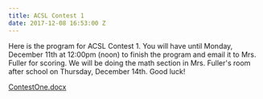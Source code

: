 ```yaml
---
title: ACSL Contest 1
date: 2017-12-08 16:53:00 Z
---
```


Here is the program for ACSL Contest 1. You will have until Monday, December 11th at 12:00pm (noon) to finish the program and email it to Mrs. Fuller for scoring. We will be doing the math section in Mrs. Fuller's room after school on Thursday, December 14th. Good luck!

[ContestOne.docx](/uploads/ContestOne.docx)
